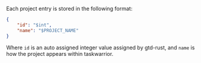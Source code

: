 Each project entry is stored in the following format:

```JSON
{
    "id": "$int", 
    "name": "$PROJECT_NAME"
}
```

Where `id` is an auto assigned integer value assigned by gtd-rust, and `name` is how the project appears within taskwarrior.